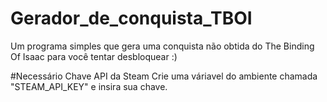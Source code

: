 # Gerador_de_conquista_TBOI
Um programa simples que gera uma conquista não obtida do The Binding Of Isaac para você tentar desbloquear :)

#Necessário Chave API da Steam
Crie uma váriavel do ambiente chamada "STEAM_API_KEY" e insira sua chave.
